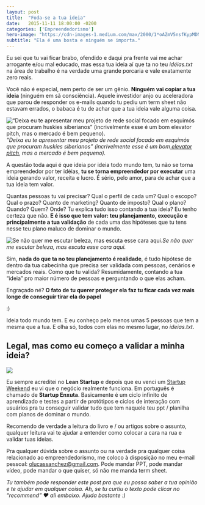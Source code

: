 ```yaml
---
layout: post
title:  "Foda-se a tua ideia"
date:   2015-11-11 18:00:00 -0200
categories: ['Empreendedorismo']
hero-image: "https://cdn-images-1.medium.com/max/2000/1*oAZmV5nsfKypMDNfQOWM9w.jpeg"
subtitle: "Ela é uma bosta e ninguém se importa."
---
```


Eu sei que tu vai ficar brabo, ofendido e daqui pra frente vai me achar arrogante e/ou mal educado, mas essa tua ideia aí que ta no teu *idéias.txt* na área de trabalho é na verdade uma grande porcaria e vale exatamente zero reais.

Você não é especial, nem perto de ser um gênio. **Ninguém vai copiar a tua ideia** (ninguém em sã consciência). Aquele investidor anjo ou aceleradora que parou de responder os e-mails quando tu pediu um term sheet não estavam errados, o babaca é tu de achar que a tua ideia vale alguma coisa.

![“Deixa eu te apresentar meu projeto de rede social focado em esquimós que procuram huskies siberianos” (incrivelmente esse é um bom[ elevator pitch](https://en.wikipedia.org/wiki/Elevator_pitch), mas o mercado é bem pequeno).](https://cdn-images-1.medium.com/max/2000/1*Zlx_O7OmO9tD7m0SYG1ltA.jpeg)*“Deixa eu te apresentar meu projeto de rede social focado em esquimós que procuram huskies siberianos” (incrivelmente esse é um bom[ elevator pitch](https://en.wikipedia.org/wiki/Elevator_pitch), mas o mercado é bem pequeno).*

A questão toda aqui é que ideia por ideia todo mundo tem, tu não se torna empreendedor por ter idéias, **tu se torna empreendedor por executar** uma ideia gerando valor, receita e lucro. É sério, pelo amor, para de achar que a tua ideia tem valor.

Quantas pessoas tu vai precisar? Qual o perfil de cada um? Qual o escopo? Qual o prazo? Quanto de marketing? Quanto de imposto? Qual o plano? Quando? Quem? Onde? Tu explica tudo isso contando a tua ideia? Eu tenho certeza que não. **E é isso que tem valor: teu planejamento, execução e principalmente a tua validação** de cada uma das hipóteses que tu tens nesse teu plano maluco de dominar o mundo.

![Se não quer me escutar beleza, mas escuta esse cara aqui.](https://cdn-images-1.medium.com/max/2000/1*4r3mzwQRlW1k4S2yhF7F6g.jpeg)*Se não quer me escutar beleza, mas escuta esse cara aqui.*

Sim, **nada do que ta no teu planejamento é realidade**, é tudo hipótese de dentro da tua cabecinha que precisa ser validada com pessoas, cenários e mercados reais. Como que tu valida? Resumidamente, contando a tua “ideia” pro maior número de pessoas e perguntando o que elas acham.

Engraçado né? **O fato de tu querer proteger ela faz tu ficar cada vez mais longe de conseguir tirar ela do papel**

:)

Ideia todo mundo tem. E eu conheço pelo menos umas 5 pessoas que tem a mesma que a tua. E olha só, todos com elas no mesmo lugar, no *ideias.txt*.


## Legal, mas como eu começo a validar a minha ideia?

![](https://cdn-images-1.medium.com/max/2000/1*Mwprwu8rzZ9ciTJfHZ4sJA.jpeg)

Eu sempre acreditei no **Lean Startup** e depois que eu venci um [Startup Weekend](https://www.facebook.com/swpoa/photos/a.743260879066386.1073741825.221597157899430/756469001078907/?type=1) eu vi que o negócio realmente funciona. Em português é chamado de **Startup Enxuta**. Basicamente é um ciclo infinito de aprendizado e testes a partir de protótipos e ciclos de interação com usuários pra tu conseguir validar tudo que tem naquele teu ppt / planilha com planos de dominar o mundo.

Recomendo de verdade a leitura do livro e / ou artigos sobre o assunto, qualquer leitura vai te ajudar a entender como colocar a cara na rua e validar tuas ideias.

Pra qualquer dúvida sobre o assunto ou na verdade pra qualquer coisa relacionado ao empreendedorismo, me coloco à disposição no meu e-mail pessoal: olucassanchez@gmail.com. Pode mandar PPT, pode mandar vídeo, pode mandar o que quiser, só não me manda term sheet.

*Tu também pode responder este post pra que eu possa saber a tua opinião e te ajudar em qualquer coisa.
Ah, se tu curtiu o texto pode clicar no “recommend” ❤ ali embaixo. Ajuda bastante :)*

